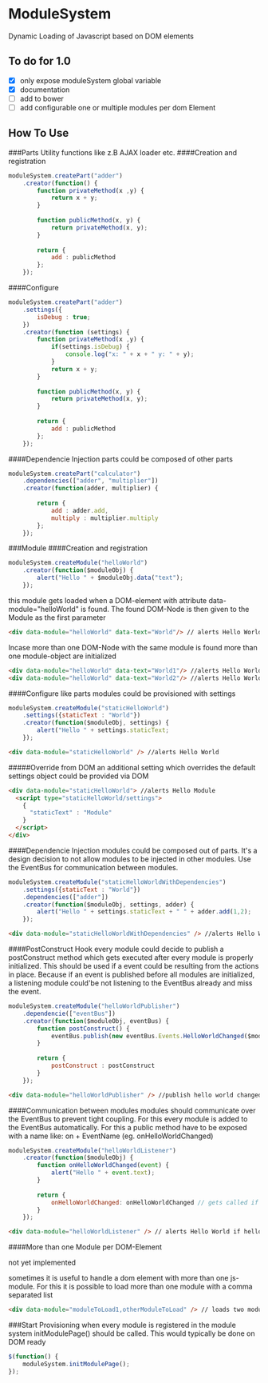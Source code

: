 ModuleSystem
============

Dynamic Loading of Javascript based on DOM elements

To do for 1.0
-------------
- [x] only expose moduleSystem global variable 
- [x] documentation
- [ ] add to bower
- [ ] add configurable one or multiple modules per dom Element

How To Use
----------
###Parts
Utility functions like z.B AJAX loader etc.
####Creation and registration
```js
moduleSystem.createPart("adder")
    .creator(function() {
        function privateMethod(x ,y) {
            return x + y;
        }
 
        function publicMethod(x, y) {
            return privateMethod(x, y);
        }
 
        return {
            add : publicMethod
        };
    });
```
####Configure
```js
moduleSystem.createPart("adder")
    .settings({
        isDebug : true;
    })
    .creator(function (settings) {
        function privateMethod(x ,y) {
            if(settings.isDebug) {
                console.log("x: " + x + " y: " + y);
            }
            return x + y;
        }
  
        function publicMethod(x, y) {
            return privateMethod(x, y);
        }
  
        return {
            add : publicMethod
        };
    });
```
####Dependencie Injection
parts could be composed of other parts
```js
moduleSystem.createPart("calculator")
    .dependencies(["adder", "multiplier"])
    .creator(function(adder, multiplier) {
 
        return {
            add : adder.add,
            multiply : multiplier.multiply
        };
    });
```
###Module
####Creation and registration
```js
moduleSystem.createModule("helloWorld")
    .creator(function($moduleObj) {
        alert("Hello " + $moduleObj.data("text");
    });
```
this module gets loaded when a DOM-element with attribute data-module="helloWorld" is found. The found DOM-Node is then given to the Module as the first parameter
```html
<div data-module="helloWorld" data-text="World"/> // alerts Hello World
```
Incase more than one DOM-Node with the same module is found more than one module-object are initialized
```html
<div data-module="helloWorld" data-text="World1"/> //alerts Hello World1
<div data-module="helloWorld" data-text="World2"/> //alerts Hello World2
```
####Configure
like parts modules could be provisioned with settings
```js
moduleSystem.createModule("staticHelloWorld")
    .settings({staticText : "World"})
    .creator(function($moduleObj, settings) {
        alert("Hello " + settings.staticText;
    });
```
```html
<div data-module="staticHelloWorld" /> //alerts Hello World
```
#####Override from DOM
an additional setting which overrides the default settings object could be provided via DOM
```html
<div data-module="staticHelloWorld"> //alerts Hello Module
  <script type="staticHelloWorld/settings"> 
    {
      "staticText" : "Module"
    }
  </script>
</div>
```
####Dependencie Injection
modules could be composed out of parts.
It's a design decision to not allow modules to be injected in other modules. Use the EventBus for communication between modules.
```js
moduleSystem.createModule("staticHelloWorldWithDependencies")
    .settings({staticText : "World"})
    .dependencies(["adder"])
    .creator(function($moduleObj, settings, adder) {
        alert("Hello " + settings.staticText + " " + adder.add(1,2);
    });
```
```html
<div data-module="staticHelloWorldWithDependencies" /> //alerts Hello World 3
```
####PostConstruct Hook
every module could decide to publish a postConstruct method which gets executed after every module is properly initialized.
This should be used if a event could be resulting from the actions in place. Because if an event is published before all modules are initialized, a listening module could'be not listening to the EventBus already and miss the event. 
```js
moduleSystem.createModule("helloWorldPublisher")
    .dependencie(["eventBus"])
    .creator(function($moduleObj, eventBus) {
        function postConstruct() {
            eventBus.publish(new eventBus.Events.HelloWorldChanged($moduleObj.data("text"));
        }
         
        return {
            postConstruct : postConstruct
        }
    });
```
```html
<div data-module="helloWorldPublisher" /> //publish hello world changed
```
####Communication between modules
modules should communicate over the EventBus to prevent tight coupling. 
For this every module is added to the EventBus automatically. For this a public method have to be exposed with a name like: on + EventName (eg. onHelloWorldChanged)
```js
moduleSystem.createModule("helloWorldListener")
    .creator(function($moduleObj) {
        function onHelloWorldChanged(event) {
            alert("Hello " + event.text);
        }
         
        return {
            onHelloWorldChanged: onHelloWorldChanged // gets called if a HelloWorldChanged event gets published
        }
    });
```
```html
<div data-module="helloWorldListener" /> // alerts Hello World if helloWorldPublisher is in place
```
####More than one Module per DOM-Element

not yet implemented

sometimes it is useful to handle a dom element with more than one js-module. For this it is possible to load more than one module with a comma separated list
```html
<div data-module="moduleToLoad1,otherModuleToLoad" /> // loads two modules with the same $moduleObj
```
###Start Provisioning
when every module is registered in the module system initModulePage() should be called. This would typically be done on DOM ready
```js
$(function() {
    moduleSystem.initModulePage();
});
```
